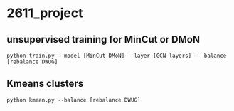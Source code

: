 # 2611_project

## unsupervised training for MinCut or DMoN

```
python train.py --model [MinCut|DMoN] --layer [GCN layers]  --balance [rebalance DWUG]
```

## Kmeans clusters

```
python kmean.py --balance [rebalance DWUG]
```

